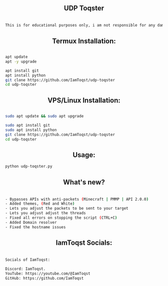 <div align="center">
    <h2><p>UDP Toqster</p></h1>
</div>

```bash

This is for educational purposes only, i am not responsible for any damage you cause, use it at your own risk!

```

<div align="center">
    <h2> <b>Termux Installation:</b> </h1>
</div>

```bash

apt update
apt -y upgrade 

apt install git
apt install python
git clone https://github.com/IamToqst/udp-toqster
cd udp-toqster


```
<div align="center">
    <h2> <b>VPS/Linux Installation:</b> </h1>
</div>

```bash

sudo apt update && sudo apt upgrade

sudo apt install git
sudo apt install python
git clone https://github.com/IamToqst/udp-toqster
cd udp-toqster

```
<div align="center">
    <h2> <b>Usage:</b> </h1>
</div>

```bash
python udp-toqster.py
```
<div align="center">
    <h2><p>What's new?</p></h1>
</div>

```bash

- Bypasses APIs with anti-packets (Minecraft | PMMP | API 2.0.0)
- Added themes, (Red and White)
- Lets you adjust the packets to be sent to your target
- Lets you adjust adjust the threads
- Fixed all errors on stopping the script (CTRL+C)
- Added Domain resolver
- Fixed the hostname issues
```
<div align="center">
    <h2><p>IamToqst Socials:</p></h1>
</div>

```bash

Socials of IamToqst:

Discord: IamToqst.
YouTube: https://youtube.com/@IamToqst
GitHub: https://github.com/IamToqst
```
